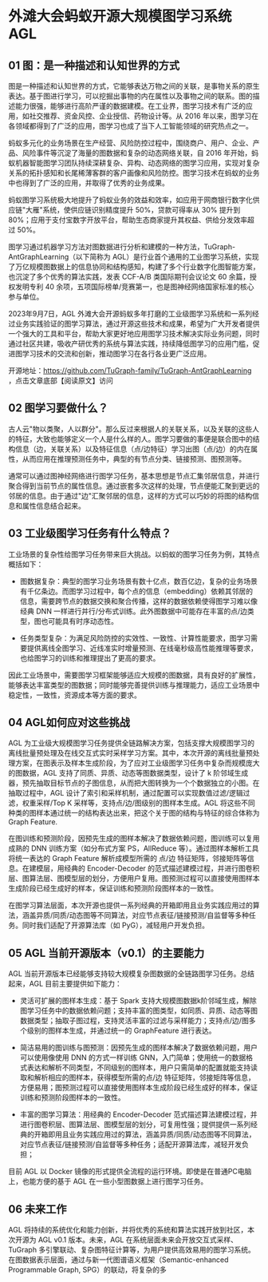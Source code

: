 # 外滩大会蚂蚁开源大规模图学习系统AGL

## 01 图：是一种描述和认知世界的方式
图是一种描述和认知世界的方式，它能够表达万物之间的关联，是事物关系的原生表达。基于图进行学习，可以挖掘出事物的内在属性以及事物之间的联系。图的描述能力很强，能够进行高阶严谨的数据建模。在工业界，图学习技术有广泛的应用，如社交推荐、资金风控、企业授信、药物设计等。从 2016 年以来，图学习在各领域都得到了广泛的应用，图学习也成了当下人工智能领域的研究热点之一。

蚂蚁多元化的业务场景在生产经营、风险防控过程中，围绕商户、用户、企业、产品、风险事件等沉淀了海量的图数据和复杂的动态网络关联，自 2016 年开始，蚂蚁机器智能图学习团队持续深耕复杂、异构、动态网络的图学习应用，实现对复杂关系的拓扑感知和长尾稀薄客群的客户画像和风险防控。图学习技术在蚂蚁的业务中也得到了广泛的应用，并取得了优秀的业务成果。

蚂蚁图学习系统极大地提升了蚂蚁业务的效益和效率，如应用于网商银行数字化供应链"大雁"系统，使供应链识别精度提升 50%，贷款可得率从 30% 提升到 80%；应用于支付宝数字开放平台，帮助生态商家提升其权益、供给分发效率超过 50%。

图学习通过机器学习方法对图数据进行分析和建模的一种方法，TuGraph-AntGraphLearning（以下简称为 AGL）是行业首个通用的工业图学习系统，实现了万亿规模图数据上的信息协同和结构感知，构建了多个行业数字化图智能方案，也沉淀了多个优秀的算法实践，发表 CCF-A/B 类国际期刊会议论文 60 余篇，授权发明专利 40 余项，五项国际榜单/竞赛第一，也是图神经网络国家标准的核心参与单位。

2023年9月7日，AGL 外滩大会开源蚂蚁多年打磨的工业级图学习系统和一系列经过业务实践验证的图学习算法，通过开源这些技术和成果，希望为广大开发者提供一个强大的工具和平台，帮助大家更好地应用图学习技术解决实际业务问题，同时通过社区共建，吸收产研优秀的系统与算法实践，持续降低图学习的应用门槛，促进图学习技术的交流和创新，推动图学习在各行各业更广泛应用。

开源地址：https://github.com/TuGraph-family/TuGraph-AntGraphLearning ，点击文章底部【阅读原文】访问

## 02 图学习要做什么？

古人云"物以类聚，人以群分"。那么反过来根据人的关联关系，以及关联的这些人的特征，大致也能够定义一个人是什么样的人。图学习要做的事便是联合图中的结构信息（边，关联关系）以及特征信息（点/边特征）学习出图（点/边）的内在属性，从而应用在推理预测任务中，典型的有节点分类、链接预测、图预测等。

通常可以通过图神经网络进行图学习任务，基本思想是节点汇集邻居信息，并进行聚合得到当前节点的属性信息。通过嵌套多次这样的处理，节点便能汇聚到更远的邻居的信息。由于通过"边"汇聚邻居的信息，这样的方式可以巧妙的将图的结构信息和属性信息结合起来。

## 03 工业级图学习任务有什么特点？
工业场景的复杂性给图学习任务带来巨大挑战。以蚂蚁的图学习任务为例，其特点概括如下：

- 图数据复杂：典型的图学习业务场景有数十亿点，数百亿边，复杂的业务场景有千亿条边。而图学习过程中，每个点的信息（embedding）依赖其邻居的信息，需要跨节点的数据交换和聚合传播，这样的数据依赖使得图学习难以像经典 DNN 一样进行并行/分布式训练。此外图数据中可能存在丰富的点/边类型，图也可能具有时序动态性。

- 任务类型复杂：为满足风险防控的实效性、一致性、计算性能要求，图学习需要提供离线全图学习、近线准实时增量预测、在线毫秒级高性能推理等要求，也给图学习的训练和推理提出了更高的要求。

因此工业场景中，需要图学习框架能够适应大规模的图数据，具有良好的扩展性，能够表达丰富类型的图数据；同时能够完善提供训练与推理能力，适应工业场景中稳定性，一致性，资源成本等方面的要求。

## 04 AGL如何应对这些挑战
AGL 为工业级大规模图学习任务提供全链路解决方案，包括支撑大规模图学习的离线批量预处理及在线交互式实时采样学习方案。其中，本次开源的离线批量预处理方案，在图表示及样本生成阶段，为了应对工业级图学习任务中复杂而规模庞大的图数据，AGL 支持了同质、异质、动态等图数据类型，设计了 k 阶邻域生成器，预先抽取目标节点的子图信息，从而把大图转换为一个个数据独立的小图。在抽取过程中，AGL 设计了索引和采样机制，通过配置可以实现数值过滤/逻辑过滤，权重采样/Top K 采样等，支持点/边/图级别的图样本生成。AGL 将这些不同种类的图样本通过统一的结构表达出来，把这个关于图的结构与特征的综合体称为 Graph Feature.

在图训练和预测阶段，因预先生成的图样本解决了数据依赖问题，图训练可以复用成熟的 DNN 训练方案（如分布式方案 PS，AllReduce 等）。通过图样本解析工具将统一表达的 Graph Feature 解析成模型所需的 点/边 特征矩阵，邻接矩阵等信息。在建模层，用经典的 Encoder-Decoder 的范式描述建模过程，并进行图卷积层、图算法层、图模型层的划分，方便用户复用。图预测过程可以直接使用图样本生成阶段已经生成好的样本，保证训练和预测阶段图样本的一致性。

在图学习算法层面，本次开源也提供一系列经典的开箱即用且业务实践应用过的算法，涵盖异质/同质/动态图等不同算法，对应节点表征/链接预测/自监督等多种任务。同时我们适配了开源算法库（如 PyG），减轻用户开发负担。

## 05 AGL 当前开源版本（v0.1）的主要能力

AGL 当前开源版本已经能够支持较大规模复杂图数据的全链路图学习任务。总结起来，AGL 目前主要提供如下能力：

- 灵活可扩展的图样本生成：基于 Spark 支持大规模图数据k阶邻域生成，解除图学习任务中的数据依赖问题；支持丰富的图类型，如同质、异质、动态等图数据类型；抽取子图过程，支持灵活丰富的过滤与采样能力；支持点/边/图多个级别的图样本生成，并通过统一的 GraphFeature 进行表达。

- 简洁易用的图训练与图预测：因预先生成的图样本解决了数据依赖问题，用户可以使用像使用 DNN 的方式一样训练 GNN，入门简单；使用统一的数据格式表达和解析不同类型，不同级别的图样本，用户只需简单的配置就能支持读取和解析相应的图样本，获得模型所需的点/边 特征矩阵，邻接矩阵等信息，方便易用；图预测过程可以直接使用图样本生成阶段已经生成好的样本，保证训练和预测阶段图样本的一致性。

- 丰富的图学习算法：用经典的 Encoder-Decoder 范式描述算法建模过程，并进行图卷积层、图算法层、图模型层的划分，可复用性强；提供提供一系列经典的开箱即用且业务实践应用过的算法，涵盖异质/同质/动态图等不同算法，对应节点表征/链接预测/自监督等多种任务；适配开源算法库，减轻开发负担；

目前 AGL 以 Docker 镜像的形式提供全流程的运行环境。即使是在普通PC电脑上，也能方便的基于 AGL 在一些小型图数据上进行图学习任务。

## 06 未来工作

AGL 将持续的系统优化和能力创新，并将优秀的系统和算法实践开放到社区，本次开源为 AGL v0.1 版本。未来，AGL 在系统层面未来会开放交互式采样、TuGraph 多引擎联动、复杂图特征计算等，为用户提供高效易用的图学习系统。在图数据表示层面，通过与新一代图谱语义框架（Semantic-enhanced Programmable Graph, SPG）的联动，将复杂的多